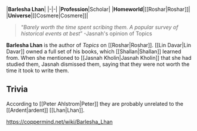 |**Barlesha Lhan**|
|-|-|
|**Profession**|Scholar|
|**Homeworld**|[[Roshar\|Roshar]]|
|**Universe**|[[Cosmere\|Cosmere]]|

>“*Barely worth the time spent scribing them. A popular survey of historical events at best*”
\-Jasnah's opinion of Topics


**Barlesha Lhan** is the author of *Topics* on [[Roshar\|Roshar]].
[[Lin Davar\|Lin Davar]] owned a full set of his books, which [[Shallan\|Shallan]] learned from. When she mentioned to [[Jasnah Kholin\|Jasnah Kholin]] that she had studied them, Jasnah dismissed them, saying that they were not worth the time it took to write them.

## Trivia
According to [[Peter Ahlstrom\|Peter]] they are probably unrelated to the [[Ardent\|ardent]] [[Lhan\|Lhan]].


https://coppermind.net/wiki/Barlesha_Lhan